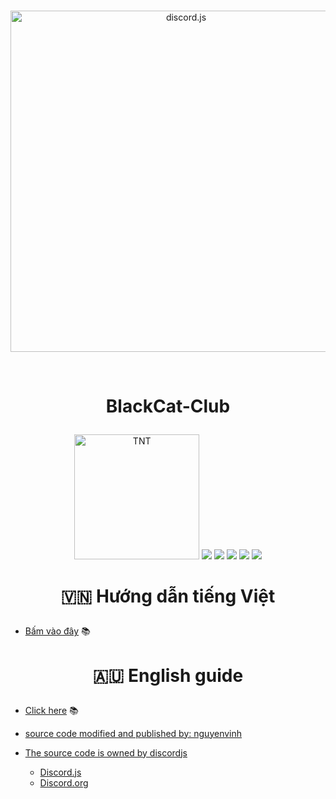 <div align="center">
	<br/>
	<p>
		<a href="https://discord.js.org"><img src="https://discord.js.org/static/logo.svg" width="546" alt="discord.js" /></a>
	</p>
	<br/>
</div>

# <p align="center">BlackCat-Club</p>
<div align="center">
  <p>
  <a href="https://www.facebook.com/BlackCat.2k3"><img src="https://statics.voz.tech/data/avatars/o/1093/1093136.jpg?1584167722" width = "200" alt="TNT"></a>
  <a href="https://www.npmjs.com/package/blackcat-club" target="_blank"><img src="https://nodei.co/npm/blackcat-club.png?downloads=true&downloadRank=true&stars=true"></a>
  <img src="https://img.shields.io/npm/v/blackcat-club"> 
  <img src="https://img.shields.io/github/repo-size/VinhBot/BlackCat-Package"> 
  <img src="https://img.shields.io/npm/l/blackcat-club">
  <img src="https://img.shields.io/github/contributors/VinhBot/BlackCat-Package">
  </p>
</div>

# <p align="center">🇻🇳 Hướng dẫn tiếng Việt</p>
+ [Bấm vào đây](https://github.com/VinhBot/blackcat-club/blob/main/Example/Vi/README.md) 📚
# <p align="center">🇦🇺 English guide</p>
+ [Click here](https://github.com/VinhBot/blackcat-club/blob/main/Example/En/README.md) 📚

+ [source code modified and published by: nguyenvinh](https://github.com/VinhBot/VinhBot)
+ [The source code is owned by discordjs](https://github.com/discordjs)
    - [Discord.js](https://github.com/discordjs/discord.js)
    - [Discord.org](https://discord.js.org)